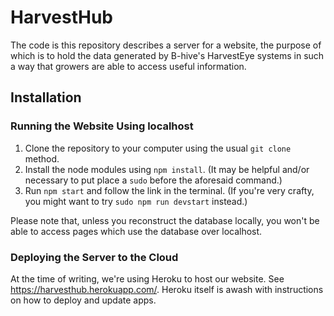 # HarvestHub

The code is this repository describes a server for a website, the purpose of which is to hold the data generated by B-hive's HarvestEye systems in such a way that growers are able to access useful information.

## Installation

### Running the Website Using localhost

1. Clone the repository to your computer using the usual `git clone` method.
1. Install the node modules using `npm install`. (It may be helpful and/or necessary to put place a `sudo` before the aforesaid command.)
1. Run `npm start` and follow the link in the terminal. (If you're very crafty, you might want to try `sudo npm run devstart` instead.)

Please note that, unless you reconstruct the database locally, you won't be able to access pages which use the database over localhost.

### Deploying the Server to the Cloud

At the time of writing, we're using Heroku to host our website. See <https://harvesthub.herokuapp.com/>. Heroku itself is awash with instructions on how to deploy and update apps.
